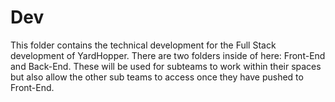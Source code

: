 # Dev 

This folder contains the technical development for the Full Stack development of YardHopper. There are two folders inside of here: Front-End and Back-End. These will be used for subteams to work within their spaces but also allow the other sub teams to access once they have pushed to Front-End.

<!-- This branch will be the highest branch that we work on for development. This will be the stopping point for both back-end, front-end, and non-technical contributions until a confirmation of full function is complete. This branch will NOT be merged to main very often, but will receive merges from BackEnd and FrontEnd regularly. The Front and Back end teams should be working within their respective directories, and the BackEnd and FrontEnd branches should push no higher than the Dev (FullStack) folder. -->
